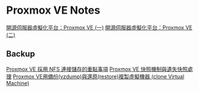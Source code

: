 Proxmox VE Notes
=======


[開源伺服器虛擬化平台：Proxmox VE (一)](https://ithelp.ithome.com.tw/m/articles/10220001)
[開源伺服器虛擬化平台：Proxmox VE (二)](https://ithelp.ithome.com.tw/m/articles/10220451)

Backup 
----------

[Proxmox VE 採用 NFS 連接儲存的重點事項](http://blog.jason.tools/2019/02/pve-nfs-mount.html)
[Proxmox VE 快照機制與遺失快照處理](http://blog.jason.tools/2019/02/pve-snapshot-lost.html)
[Proxmox VE用備份(vzdump)與還原(restore)複製虛擬機器 (clone Virtual Machine)](http://blog.pulipuli.info/2011/11/proxmox-ve-openvzkvm-openvzkvm-proxmox.html)
